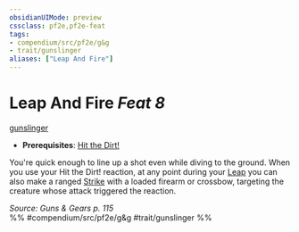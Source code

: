 ```yaml
---
obsidianUIMode: preview
cssclass: pf2e,pf2e-feat
tags:
- compendium/src/pf2e/g&g
- trait/gunslinger
aliases: ["Leap And Fire"]
---
```

# Leap And Fire  *Feat 8*  
[gunslinger](../../rules/traits/gunslinger-g-g.md)  

- **Prerequisites**: [Hit the Dirt!](hit-the-dirt-g-g.md)

You're quick enough to line up a shot even while diving to the ground. When you use your Hit the Dirt! reaction, at any point during your [Leap](../../rules/actions/leap.md) you can also make a ranged [Strike](../../rules/actions/strike.md) with a loaded firearm or crossbow, targeting the creature whose attack triggered the reaction.

*Source: Guns & Gears p. 115*  
%% #compendium/src/pf2e/g&g #trait/gunslinger %%